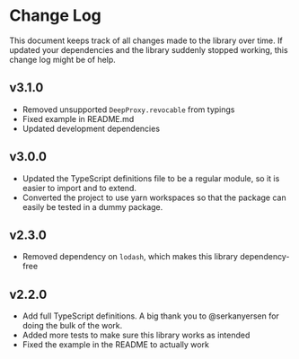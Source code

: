 Change Log
==========

This document keeps track of all changes made to the library over time. If
updated your dependencies and the library suddenly stopped working, this change
log might be of help.

## v3.1.0

 - Removed unsupported `DeepProxy.revocable` from typings
 - Fixed example in README.md
 - Updated development dependencies

## v3.0.0

 - Updated the TypeScript definitions file to be a regular module, so it is
   easier to import and to extend.
 - Converted the project to use yarn workspaces so that the package can easily
   be tested in a dummy package.

## v2.3.0

 - Removed dependency on `lodash`, which makes this library dependency-free

## v2.2.0

 - Add full TypeScript definitions. A big thank you to @serkanyersen for doing the bulk of the work.
 - Added more tests to make sure this library works as intended
 - Fixed the example in the README to actually work


